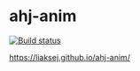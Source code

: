# ahj-anim
[![Build status](https://ci.appveyor.com/api/projects/status/tgof6omt7tbcospq?svg=true)](https://ci.appveyor.com/project/Liaksej/ahj-anim)

https://liaksej.github.io/ahj-anim/


